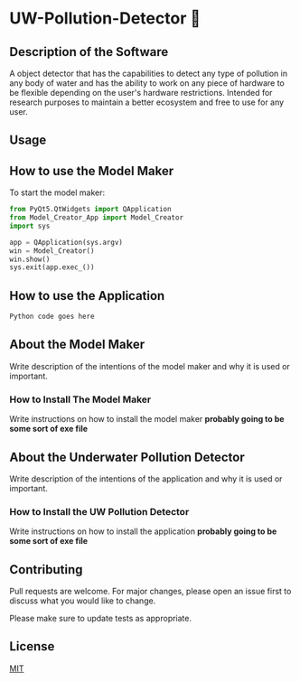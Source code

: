 # UW-Pollution-Detector 🤿

## Description of the Software

A object detector that has the capabilities to detect any type of pollution in any body of water and has the ability to work on any piece of hardware to be flexible depending on the user's hardware restrictions. Intended for research purposes to maintain a better ecosystem and free to use for any user.

## Usage

## How to use the Model Maker

To start the model maker:
```Python
from PyQt5.QtWidgets import QApplication
from Model_Creator_App import Model_Creator
import sys

app = QApplication(sys.argv)
win = Model_Creator()
win.show()
sys.exit(app.exec_())
```

## How to use the Application

```Python
Python code goes here
```

## About the Model Maker

Write description of the intentions of the model maker and why it is used or important.

### How to Install The Model Maker

Write instructions on how to install the model maker **probably going to be some sort of exe file**

## About the Underwater Pollution Detector

Write description of the intentions of the application and why it is used or important.

### How to Install the UW Pollution Detector

Write instructions on how to install the application **probably going to be some sort of exe file**

## Contributing
Pull requests are welcome. For major changes, please open an issue first to discuss what you would like to change.

Please make sure to update tests as appropriate.

## License
[MIT](https://choosealicense.com/licenses/mit/)
